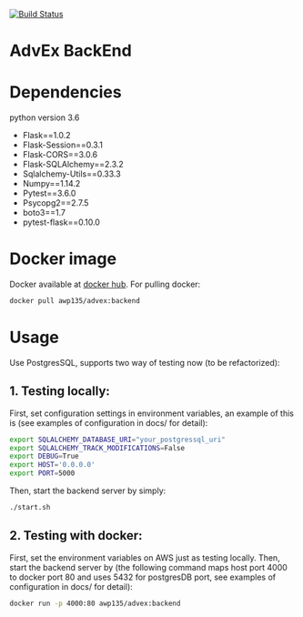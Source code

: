 [![Build Status](https://travis-ci.com/ShangwuYao/AdvEx_BE.svg?branch=master)](https://travis-ci.com/ShangwuYao/AdvEx_BE)
# AdvEx BackEnd

# Dependencies
python version 3.6
- Flask==1.0.2
- Flask-Session==0.3.1
- Flask-CORS==3.0.6
- Flask-SQLAlchemy==2.3.2
- Sqlalchemy-Utils==0.33.3
- Numpy==1.14.2
- Pytest==3.6.0
- Psycopg2==2.7.5
- boto3==1.7
- pytest-flask==0.10.0

# Docker image
Docker available at [docker hub](https://hub.docker.com/r/awp135/advex/tags/).
For pulling docker:
```bash
docker pull awp135/advex:backend
```

# Usage
Use PostgresSQL, supports two way of testing now (to be refactorized):
## 1. Testing locally: 
First, set configuration settings in environment variables, an example of this is (see examples of configuration in docs/ for detail):
```bash
export SQLALCHEMY_DATABASE_URI="your_postgressql_uri"
export SQLALCHEMY_TRACK_MODIFICATIONS=False
export DEBUG=True
export HOST='0.0.0.0'
export PORT=5000
```
Then, start the backend server by simply:
```bash
./start.sh
```

## 2. Testing with docker:
First, set the environment variables on AWS just as testing locally. 
Then, start the backend server by (the following command maps host port 4000 to docker port 80 and uses 5432 for postgresDB port, see examples of configuration in docs/ for detail):
```bash
docker run -p 4000:80 awp135/advex:backend
```
